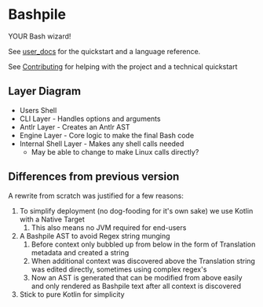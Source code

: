 # Bashpile

YOUR Bash wizard!

See [user_docs](user_docs/overview.md) for the quickstart and a language reference.

See [Contributing](contributing/contributing.md) for helping with the project and a technical quickstart 

## Layer Diagram

* Users Shell
* CLI Layer - Handles options and arguments
* Antlr Layer - Creates an Antlr AST
* Engine Layer - Core logic to make the final Bash code
* Internal Shell Layer - Makes any shell calls needed
  * May be able to change to make Linux calls directly?

## Differences from previous version

A rewrite from scratch was justified for a few reasons:

1. To simplify deployment (no dog-fooding for it's own sake) we use Kotlin with a Native Target
   1. This also means no JVM required for end-users
2. A Bashpile AST to avoid Regex string munging
   1. Before context only bubbled up from below in the form of Translation metadata and created a string
   2. When additional context was discovered above the Translation string was edited directly, sometimes using complex regex's
   3. Now an AST is generated that can be modified from above easily and only rendered as Bashpile text after all context is discovered
3. Stick to pure Kotlin for simplicity

